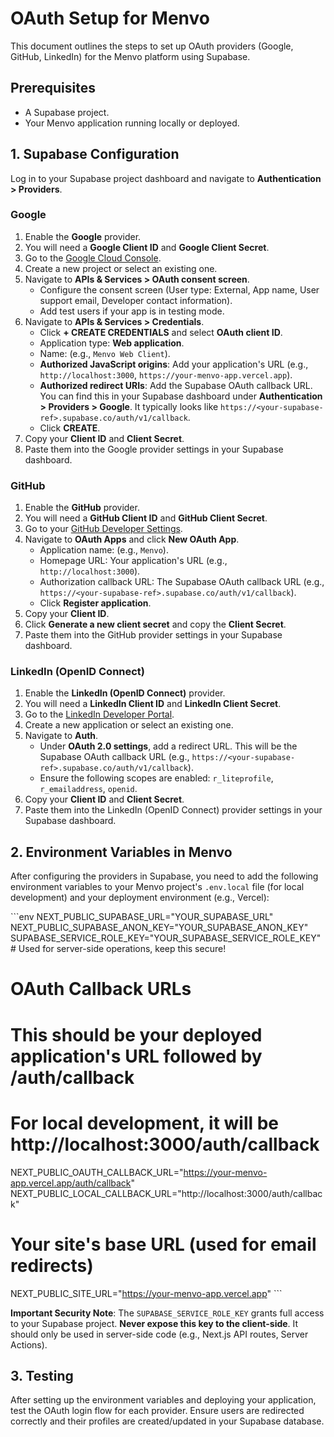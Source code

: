 # OAuth Setup for Menvo

This document outlines the steps to set up OAuth providers (Google, GitHub, LinkedIn) for the Menvo platform using Supabase.

## Prerequisites

*   A Supabase project.
*   Your Menvo application running locally or deployed.

## 1. Supabase Configuration

Log in to your Supabase project dashboard and navigate to **Authentication > Providers**.

### Google

1.  Enable the **Google** provider.
2.  You will need a **Google Client ID** and **Google Client Secret**.
3.  Go to the [Google Cloud Console](https://console.cloud.google.com/).
4.  Create a new project or select an existing one.
5.  Navigate to **APIs & Services > OAuth consent screen**.
    *   Configure the consent screen (User type: External, App name, User support email, Developer contact information).
    *   Add test users if your app is in testing mode.
6.  Navigate to **APIs & Services > Credentials**.
    *   Click **+ CREATE CREDENTIALS** and select **OAuth client ID**.
    *   Application type: **Web application**.
    *   Name: (e.g., `Menvo Web Client`).
    *   **Authorized JavaScript origins**: Add your application's URL (e.g., `http://localhost:3000`, `https://your-menvo-app.vercel.app`).
    *   **Authorized redirect URIs**: Add the Supabase OAuth callback URL. You can find this in your Supabase dashboard under **Authentication > Providers > Google**. It typically looks like `https://<your-supabase-ref>.supabase.co/auth/v1/callback`.
    *   Click **CREATE**.
7.  Copy your **Client ID** and **Client Secret**.
8.  Paste them into the Google provider settings in your Supabase dashboard.

### GitHub

1.  Enable the **GitHub** provider.
2.  You will need a **GitHub Client ID** and **GitHub Client Secret**.
3.  Go to your [GitHub Developer Settings](https://github.com/settings/developers).
4.  Navigate to **OAuth Apps** and click **New OAuth App**.
    *   Application name: (e.g., `Menvo`).
    *   Homepage URL: Your application's URL (e.g., `http://localhost:3000`).
    *   Authorization callback URL: The Supabase OAuth callback URL (e.g., `https://<your-supabase-ref>.supabase.co/auth/v1/callback`).
    *   Click **Register application**.
5.  Copy your **Client ID**.
6.  Click **Generate a new client secret** and copy the **Client Secret**.
7.  Paste them into the GitHub provider settings in your Supabase dashboard.

### LinkedIn (OpenID Connect)

1.  Enable the **LinkedIn (OpenID Connect)** provider.
2.  You will need a **LinkedIn Client ID** and **LinkedIn Client Secret**.
3.  Go to the [LinkedIn Developer Portal](https://developer.linkedin.com/).
4.  Create a new application or select an existing one.
5.  Navigate to **Auth**.
    *   Under **OAuth 2.0 settings**, add a redirect URL. This will be the Supabase OAuth callback URL (e.g., `https://<your-supabase-ref>.supabase.co/auth/v1/callback`).
    *   Ensure the following scopes are enabled: `r_liteprofile`, `r_emailaddress`, `openid`.
6.  Copy your **Client ID** and **Client Secret**.
7.  Paste them into the LinkedIn (OpenID Connect) provider settings in your Supabase dashboard.

## 2. Environment Variables in Menvo

After configuring the providers in Supabase, you need to add the following environment variables to your Menvo project's `.env.local` file (for local development) and your deployment environment (e.g., Vercel):

\`\`\`env
NEXT_PUBLIC_SUPABASE_URL="YOUR_SUPABASE_URL"
NEXT_PUBLIC_SUPABASE_ANON_KEY="YOUR_SUPABASE_ANON_KEY"
SUPABASE_SERVICE_ROLE_KEY="YOUR_SUPABASE_SERVICE_ROLE_KEY" # Used for server-side operations, keep this secure!

# OAuth Callback URLs
# This should be your deployed application's URL followed by /auth/callback
# For local development, it will be http://localhost:3000/auth/callback
NEXT_PUBLIC_OAUTH_CALLBACK_URL="https://your-menvo-app.vercel.app/auth/callback"
NEXT_PUBLIC_LOCAL_CALLBACK_URL="http://localhost:3000/auth/callback"

# Your site's base URL (used for email redirects)
NEXT_PUBLIC_SITE_URL="https://your-menvo-app.vercel.app"
\`\`\`

**Important Security Note**: The `SUPABASE_SERVICE_ROLE_KEY` grants full access to your Supabase project. **Never expose this key to the client-side**. It should only be used in server-side code (e.g., Next.js API routes, Server Actions).

## 3. Testing

After setting up the environment variables and deploying your application, test the OAuth login flow for each provider. Ensure users are redirected correctly and their profiles are created/updated in your Supabase database.
